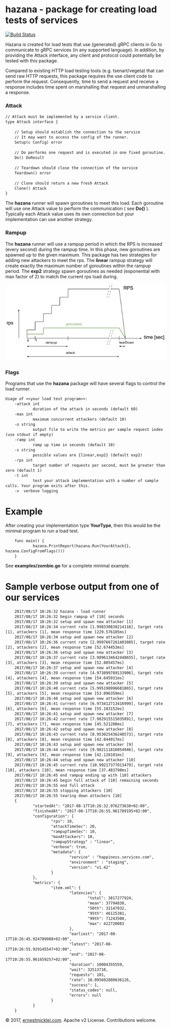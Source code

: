 # hazana - package for creating load tests of services

[![Build Status](https://travis-ci.org/emicklei/hazana.png)](https://travis-ci.org/emicklei/hazana)

Hazana is created for load tests that use (generated) gRPC clients in Go to communicate to gRPC services (in any supported language). In addition, by providing the Attack interface, any client and protocol could potentially be tested with this package.

Compared to existing HTTP load testing tools (e.g. tsenart/vegeta) that can send raw HTTP requests, this package requires the use client code to perform the request. 
Consequently, time to send a request and receive a response includes time spent on marshalling that request and unmarshalling a response.

### Attack

    // Attack must be implemented by a service client.
    type Attack interface {

        // Setup should establish the connection to the service
        // It may want to access the config of the runner.
        Setup(c Config) error

        // Do performs one request and is executed in one fixed goroutine.
        Do() DoResult

        // Teardown should close the connection of the service
        Teardown() error

        // Clone should return a new fresh Attack
        Clone() Attack
    }
    
The **hazana** runner will spawn goroutines to meet this load.
Each goroutine will use one Attack value to perform the communication ( see **Do()** ).
Typically each Attack value uses its own connection but your implementation can use another strategy.

### Rampup
The **hazana** runner will use a rampup period in which the RPS is increased (every second) during the rampup time. In this phase, new goroutines are spawned up to the given maximum. This package has two strategies for adding new attackers to meet the rps.
The **linear** rampup strategy will create exactly the maximum number of goroutines within the rampup period. 
The **exp2** strategy spawn goroutines as needed (exponential with max factor of 2) to match the current rps load during.
 
![](hazana.png)

### Flags
Programs that use the **hazana** package will have several flags to control the load runner.

    Usage of <<your load test program>>:
        -attack int
                duration of the attack in seconds (default 60)
        -max int
                maximum concurrent attackers (default 10)
        -o string
                output file to write the metrics per sample request index (use stdout if empty)
        -ramp int
                ramp up time in seconds (default 10)
        -s string
                possible values are {linear,exp2} (default exp2)
        -rps int
                target number of requests per second, must be greater than zero (default 1)
        -t int
                test your attack implementation with a number of sample calls. Your program exits after this.
        -v	verbose logging

 # Example

After creating your implementation type **YourType**, then this would be the minimal program to run a load test.

        func main() {
                hazana.PrintReport(hazana.Run(YourAttack{}, hazana.ConfigFromFlags()))
        }

See **examples/zombie.go** for a complete minimal example.

 # Sample verbose output from one of our services

        2017/08/17 10:26:32 hazana - load runner
        2017/08/17 10:26:32 begin rampup of [10] seconds
        2017/08/17 10:26:32 setup and spawn new attacker [1]
        2017/08/17 10:26:34 current rate [1.998330838214118], target rate [1], attackers [1], mean response time [229.576185ms]
        2017/08/17 10:26:34 setup and spawn new attacker [2]
        2017/08/17 10:26:36 current rate [2.9997667261403085], target rate [2], attackers [2], mean response time [52.674453ms]
        2017/08/17 10:26:36 setup and spawn new attacker [3]
        2017/08/17 10:26:37 current rate [3.9896134642448655], target rate [3], attackers [3], mean response time [52.805457ms]
        2017/08/17 10:26:37 setup and spawn new attacker [4]
        2017/08/17 10:26:39 current rate [4.973899789133906], target rate [4], attackers [4], mean response time [54.645931ms]
        2017/08/17 10:26:39 setup and spawn new attacker [5]
        2017/08/17 10:26:40 current rate [5.995198996681865], target rate [5], attackers [5], mean response time [53.096359ms]
        2017/08/17 10:26:40 setup and spawn new attacker [6]
        2017/08/17 10:26:41 current rate [6.973412713416999], target rate [6], attackers [6], mean response time [55.183152ms]
        2017/08/17 10:26:41 setup and spawn new attacker [7]
        2017/08/17 10:26:42 current rate [7.982915515035891], target rate [7], attackers [7], mean response time [45.521208ms]
        2017/08/17 10:26:42 setup and spawn new attacker [8]
        2017/08/17 10:26:43 current rate [8.953025436248573], target rate [8], attackers [8], mean response time [42.844917ms]
        2017/08/17 10:26:43 setup and spawn new attacker [9]
        2017/08/17 10:26:44 current rate [9.982111816054946], target rate [9], attackers [9], mean response time [42.128101ms]
        2017/08/17 10:26:44 setup and spawn new attacker [10]
        2017/08/17 10:26:45 current rate [10.99217377013479], target rate [10], attackers [10], mean response time [37.483798ms]
        2017/08/17 10:26:45 end rampup ending up with [10] attackers
        2017/08/17 10:26:45 begin full attack of [10] remaining seconds
        2017/08/17 10:26:55 end full attack
        2017/08/17 10:26:55 stopping attackers [10]
        2017/08/17 10:26:55 tearing down attackers [10]
        {
                "startedAt": "2017-08-17T10:26:32.976273638+02:00",
                "finishedAt": "2017-08-17T10:26:55.961789195+02:00",
                "configuration": {
                        "rps": 10,
                        "attackTimeSec": 20,
                        "rampupTimeSec": 10,
                        "maxAttackers": 10,
                        "rampupStrategy" : "linear",
                        "verbose": true,
                        "metadata": {
                                "service" : "happiness.services.com",
                                "environment" : "staging",
                                "version": "v1.42"
                        }
                },
                "metrics": {
                        "item.xml": {
                                "latencies": {
                                        "total": 3817277924,
                                        "mean": 37794830,
                                        "50th": 32147032,
                                        "95th": 46125381,
                                        "99th": 71243508,
                                        "max": 422720083
                                },
                                "earliest": "2017-08-17T10:26:45.924789988+02:00",
                                "latest": "2017-08-17T10:26:55.929145547+02:00",
                                "end": "2017-08-17T10:26:55.961659257+02:00",
                                "duration": 10004355559,
                                "wait": 32513710,
                                "requests": 101,
                                "rate": 10.095602800636126,
                                "success": 1,
                                "status_codes": null,
                                "errors": null
                        }
                }
        }


© 2017, [ernestmicklei.com](http://ernestmicklei.com).  Apache v2 License. Contributions welcome.
